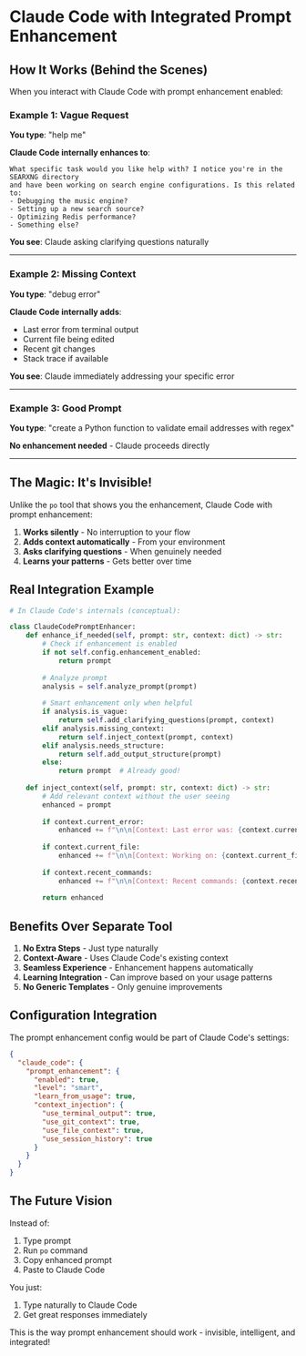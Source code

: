 # Claude Code with Integrated Prompt Enhancement

## How It Works (Behind the Scenes)

When you interact with Claude Code with prompt enhancement enabled:

### Example 1: Vague Request
**You type**: "help me"

**Claude Code internally enhances to**:
```
What specific task would you like help with? I notice you're in the SEARXNG directory 
and have been working on search engine configurations. Is this related to:
- Debugging the music engine?
- Setting up a new search source?
- Optimizing Redis performance?
- Something else?
```

**You see**: Claude asking clarifying questions naturally

---

### Example 2: Missing Context
**You type**: "debug error"

**Claude Code internally adds**:
- Last error from terminal output
- Current file being edited
- Recent git changes
- Stack trace if available

**You see**: Claude immediately addressing your specific error

---

### Example 3: Good Prompt
**You type**: "create a Python function to validate email addresses with regex"

**No enhancement needed** - Claude proceeds directly

---

## The Magic: It's Invisible!

Unlike the `po` tool that shows you the enhancement, Claude Code with prompt enhancement:

1. **Works silently** - No interruption to your flow
2. **Adds context automatically** - From your environment
3. **Asks clarifying questions** - When genuinely needed
4. **Learns your patterns** - Gets better over time

## Real Integration Example

```python
# In Claude Code's internals (conceptual):

class ClaudeCodePromptEnhancer:
    def enhance_if_needed(self, prompt: str, context: dict) -> str:
        # Check if enhancement is enabled
        if not self.config.enhancement_enabled:
            return prompt
            
        # Analyze prompt
        analysis = self.analyze_prompt(prompt)
        
        # Smart enhancement only when helpful
        if analysis.is_vague:
            return self.add_clarifying_questions(prompt, context)
        elif analysis.missing_context:
            return self.inject_context(prompt, context)
        elif analysis.needs_structure:
            return self.add_output_structure(prompt)
        else:
            return prompt  # Already good!
            
    def inject_context(self, prompt: str, context: dict) -> str:
        # Add relevant context without the user seeing
        enhanced = prompt
        
        if context.current_error:
            enhanced += f"\n\n[Context: Last error was: {context.current_error}]"
            
        if context.current_file:
            enhanced += f"\n\n[Context: Working on: {context.current_file}]"
            
        if context.recent_commands:
            enhanced += f"\n\n[Context: Recent commands: {context.recent_commands}]"
            
        return enhanced
```

## Benefits Over Separate Tool

1. **No Extra Steps** - Just type naturally
2. **Context-Aware** - Uses Claude Code's existing context
3. **Seamless Experience** - Enhancement happens automatically
4. **Learning Integration** - Can improve based on your usage patterns
5. **No Generic Templates** - Only genuine improvements

## Configuration Integration

The prompt enhancement config would be part of Claude Code's settings:

```json
{
  "claude_code": {
    "prompt_enhancement": {
      "enabled": true,
      "level": "smart",
      "learn_from_usage": true,
      "context_injection": {
        "use_terminal_output": true,
        "use_git_context": true,
        "use_file_context": true,
        "use_session_history": true
      }
    }
  }
}
```

## The Future Vision

Instead of:
1. Type prompt
2. Run `po` command
3. Copy enhanced prompt
4. Paste to Claude Code

You just:
1. Type naturally to Claude Code
2. Get great responses immediately

This is the way prompt enhancement should work - invisible, intelligent, and integrated!